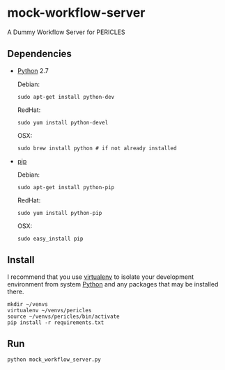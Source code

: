 mock-workflow-server
====================

A Dummy Workflow Server for PERICLES

## Dependencies

- [Python](https://python.org) 2.7

  Debian:

      sudo apt-get install python-dev

  RedHat:

      sudo yum install python-devel

  OSX:

      sudo brew install python # if not already installed

- [pip](http://pip.readthedocs.org/)

  Debian:

      sudo apt-get install python-pip

  RedHat:

      sudo yum install python-pip

  OSX:

      sudo easy_install pip


## Install

I recommend that you use [virtualenv](http://virtualenv.readthedocs.org/) to
isolate your development environment from system [Python](https://python.org)
and any packages that may be installed there.

    mkdir ~/venvs
    virtualenv ~/venvs/pericles
    source ~/venvs/pericles/bin/activate
    pip install -r requirements.txt

Run
---

    python mock_workflow_server.py
